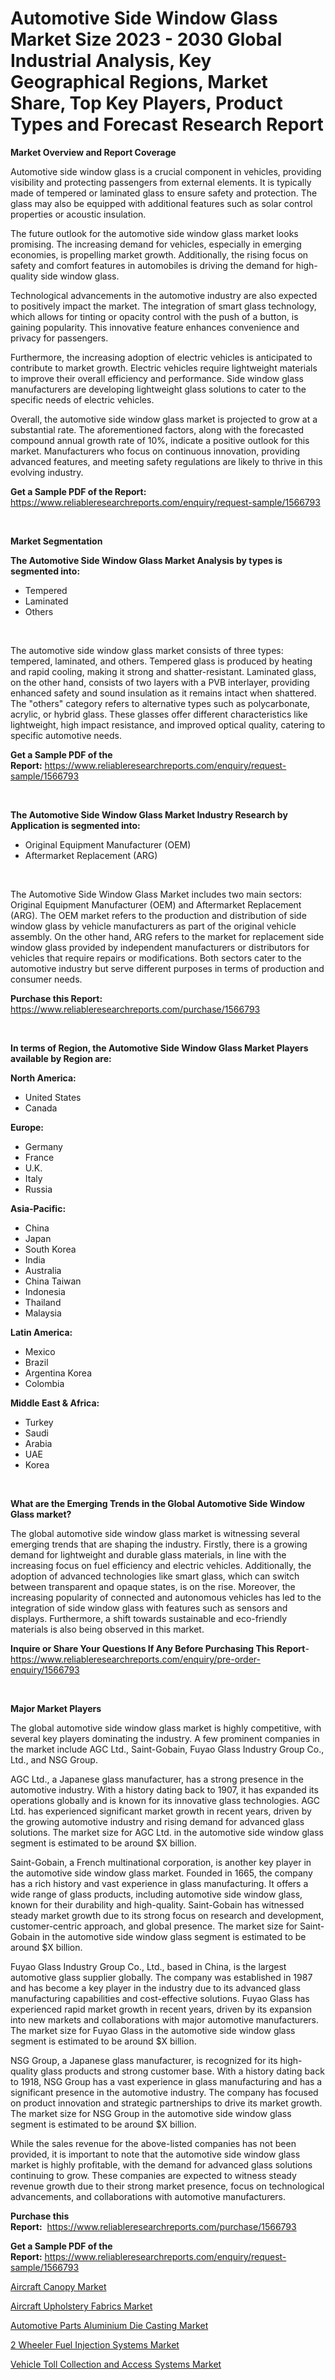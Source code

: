 <p><h1>Automotive Side Window Glass Market Size 2023 - 2030 Global Industrial Analysis, Key Geographical Regions, Market Share, Top Key Players, Product Types and Forecast Research Report</h1></p><p><strong>Market Overview and Report Coverage</strong></p>
<p><p>Automotive side window glass is a crucial component in vehicles, providing visibility and protecting passengers from external elements. It is typically made of tempered or laminated glass to ensure safety and protection. The glass may also be equipped with additional features such as solar control properties or acoustic insulation.</p><p>The future outlook for the automotive side window glass market looks promising. The increasing demand for vehicles, especially in emerging economies, is propelling market growth. Additionally, the rising focus on safety and comfort features in automobiles is driving the demand for high-quality side window glass.</p><p>Technological advancements in the automotive industry are also expected to positively impact the market. The integration of smart glass technology, which allows for tinting or opacity control with the push of a button, is gaining popularity. This innovative feature enhances convenience and privacy for passengers.</p><p>Furthermore, the increasing adoption of electric vehicles is anticipated to contribute to market growth. Electric vehicles require lightweight materials to improve their overall efficiency and performance. Side window glass manufacturers are developing lightweight glass solutions to cater to the specific needs of electric vehicles.</p><p>Overall, the automotive side window glass market is projected to grow at a substantial rate. The aforementioned factors, along with the forecasted compound annual growth rate of 10%, indicate a positive outlook for this market. Manufacturers who focus on continuous innovation, providing advanced features, and meeting safety regulations are likely to thrive in this evolving industry.</p></p>
<p><strong>Get a Sample PDF of the Report:</strong> <a href="https://www.reliableresearchreports.com/enquiry/request-sample/1566793">https://www.reliableresearchreports.com/enquiry/request-sample/1566793</a></p>
<p>&nbsp;</p>
<p><strong>Market Segmentation</strong></p>
<p><strong>The Automotive Side Window Glass Market Analysis by types is segmented into:</strong></p>
<p><ul><li>Tempered</li><li>Laminated</li><li>Others</li></ul></p>
<p>&nbsp;</p>
<p><p>The automotive side window glass market consists of three types: tempered, laminated, and others. Tempered glass is produced by heating and rapid cooling, making it strong and shatter-resistant. Laminated glass, on the other hand, consists of two layers with a PVB interlayer, providing enhanced safety and sound insulation as it remains intact when shattered. The "others" category refers to alternative types such as polycarbonate, acrylic, or hybrid glass. These glasses offer different characteristics like lightweight, high impact resistance, and improved optical quality, catering to specific automotive needs.</p></p>
<p><strong>Get a Sample PDF of the Report:</strong>&nbsp;<a href="https://www.reliableresearchreports.com/enquiry/request-sample/1566793">https://www.reliableresearchreports.com/enquiry/request-sample/1566793</a></p>
<p>&nbsp;</p>
<p><strong>The Automotive Side Window Glass Market Industry Research by Application is segmented into:</strong></p>
<p><ul><li>Original Equipment Manufacturer (OEM)</li><li>Aftermarket Replacement (ARG)</li></ul></p>
<p>&nbsp;</p>
<p><p>The Automotive Side Window Glass Market includes two main sectors: Original Equipment Manufacturer (OEM) and Aftermarket Replacement (ARG). The OEM market refers to the production and distribution of side window glass by vehicle manufacturers as part of the original vehicle assembly. On the other hand, ARG refers to the market for replacement side window glass provided by independent manufacturers or distributors for vehicles that require repairs or modifications. Both sectors cater to the automotive industry but serve different purposes in terms of production and consumer needs.</p></p>
<p><strong>Purchase this Report:</strong>&nbsp; <a href="https://www.reliableresearchreports.com/purchase/1566793">https://www.reliableresearchreports.com/purchase/1566793</a></p>
<p>&nbsp;</p>
<p><strong>In terms of Region, the Automotive Side Window Glass Market Players available by Region are:</strong></p>
<p>
    <p> <strong> North America: </strong>
        <ul>
            <li>United States</li>
            <li>Canada</li>
        </ul>
        </p> 
    <p> <strong> Europe: </strong>
        <ul>
            <li>Germany</li>
            <li>France</li>
            <li>U.K.</li>
            <li>Italy</li>
            <li>Russia</li>
        </ul>
        </p> 
    <p> <strong> Asia-Pacific: </strong>
        <ul>
            <li>China</li>
            <li>Japan</li>
            <li>South Korea</li>
            <li>India</li>
            <li>Australia</li>
            <li>China Taiwan</li>
            <li>Indonesia</li>
            <li>Thailand</li>
            <li>Malaysia</li>
        </ul>
        </p> 
    <p> <strong> Latin America: </strong>
        <ul>
            <li>Mexico</li>
            <li>Brazil</li>
            <li>Argentina Korea</li>
            <li>Colombia</li>
        </ul>
        </p> 
    <p> <strong> Middle East & Africa: </strong>
        <ul>
            <li>Turkey</li>
            <li>Saudi</li>
            <li>Arabia</li>
            <li>UAE</li>
            <li>Korea</li>
        </ul>
    </p>
    </p>
<p>&nbsp;</p>
<p><strong>What are the Emerging Trends in the Global Automotive Side Window Glass market?</strong></p>
<p><p>The global automotive side window glass market is witnessing several emerging trends that are shaping the industry. Firstly, there is a growing demand for lightweight and durable glass materials, in line with the increasing focus on fuel efficiency and electric vehicles. Additionally, the adoption of advanced technologies like smart glass, which can switch between transparent and opaque states, is on the rise. Moreover, the increasing popularity of connected and autonomous vehicles has led to the integration of side window glass with features such as sensors and displays. Furthermore, a shift towards sustainable and eco-friendly materials is also being observed in this market.</p></p>
<p><strong>Inquire or Share Your Questions If Any Before Purchasing This Report</strong>- <a href="https://www.reliableresearchreports.com/enquiry/pre-order-enquiry/1566793">https://www.reliableresearchreports.com/enquiry/pre-order-enquiry/1566793</a></p>
<p>&nbsp;</p>
<p><strong>Major Market Players</strong></p>
<p><p>The global automotive side window glass market is highly competitive, with several key players dominating the industry. A few prominent companies in the market include AGC Ltd., Saint-Gobain, Fuyao Glass Industry Group Co., Ltd., and NSG Group.</p><p>AGC Ltd., a Japanese glass manufacturer, has a strong presence in the automotive industry. With a history dating back to 1907, it has expanded its operations globally and is known for its innovative glass technologies. AGC Ltd. has experienced significant market growth in recent years, driven by the growing automotive industry and rising demand for advanced glass solutions. The market size for AGC Ltd. in the automotive side window glass segment is estimated to be around $X billion.</p><p>Saint-Gobain, a French multinational corporation, is another key player in the automotive side window glass market. Founded in 1665, the company has a rich history and vast experience in glass manufacturing. It offers a wide range of glass products, including automotive side window glass, known for their durability and high-quality. Saint-Gobain has witnessed steady market growth due to its strong focus on research and development, customer-centric approach, and global presence. The market size for Saint-Gobain in the automotive side window glass segment is estimated to be around $X billion.</p><p>Fuyao Glass Industry Group Co., Ltd., based in China, is the largest automotive glass supplier globally. The company was established in 1987 and has become a key player in the industry due to its advanced glass manufacturing capabilities and cost-effective solutions. Fuyao Glass has experienced rapid market growth in recent years, driven by its expansion into new markets and collaborations with major automotive manufacturers. The market size for Fuyao Glass in the automotive side window glass segment is estimated to be around $X billion.</p><p>NSG Group, a Japanese glass manufacturer, is recognized for its high-quality glass products and strong customer base. With a history dating back to 1918, NSG Group has a vast experience in glass manufacturing and has a significant presence in the automotive industry. The company has focused on product innovation and strategic partnerships to drive its market growth. The market size for NSG Group in the automotive side window glass segment is estimated to be around $X billion.</p><p>While the sales revenue for the above-listed companies has not been provided, it is important to note that the automotive side window glass market is highly profitable, with the demand for advanced glass solutions continuing to grow. These companies are expected to witness steady revenue growth due to their strong market presence, focus on technological advancements, and collaborations with automotive manufacturers.</p></p>
<p><strong>Purchase this Report:</strong>&nbsp;&nbsp;<a href="https://www.reliableresearchreports.com/purchase/1566793">https://www.reliableresearchreports.com/purchase/1566793</a></p>
<p></p>
<p><strong>Get a Sample PDF of the Report:</strong>&nbsp;<a href="https://www.reliableresearchreports.com/enquiry/request-sample/1566793">https://www.reliableresearchreports.com/enquiry/request-sample/1566793</a></p>
<p><p><a href="https://medium.com/@juananienow/aircraft-canopy-market-size-growth-forecast-2023-2030-bbcc592f32a3">Aircraft Canopy Market</a></p><p><a href="https://medium.com/@vincentalvarez1980/aircraft-upholstery-fabrics-market-size-growth-forecast-2023-2030-196bba000e20">Aircraft Upholstery Fabrics Market</a></p><p><a href="https://www.linkedin.com/pulse/automotive-parts-aluminium-die-casting-market-research-report-kdlme/">Automotive Parts Aluminium Die Casting Market</a></p><p><a href="https://www.linkedin.com/pulse/2-wheeler-fuel-injection-systems-market-size-growth-forecast-fttic/">2 Wheeler Fuel Injection Systems Market</a></p><p><a href="https://www.linkedin.com/pulse/vehicle-toll-collection-access-systems-market-share-amp-new-yrosc/">Vehicle Toll Collection and Access Systems Market</a></p></p>
